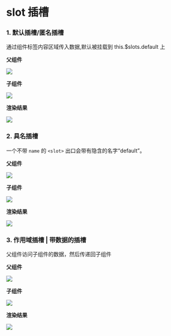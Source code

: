 # slot 插槽

### 1. 默认插槽/匿名插槽

通过组件标签内容区域传入数据,默认被挂载到 this.$slots.default 上

**父组件**

![](/vue/components/slot_1.png)

**子组件**

![](/vue/components/slot_2.png)

**渲染结果**

![](/vue/components/slot_3.png)

### 2. 具名插槽

一个不带 `name` 的 `<slot>` 出口会带有隐含的名字“default”。

**父组件**

![](/vue/components/slot_4.png)

**子组件**

![](/vue/components/slot_5.png)

**渲染结果**

![](/vue/components/slot_6.png)

### 3. 作用域插槽 | 带数据的插槽

父组件访问子组件的数据，然后传递回子组件

**父组件**

![](/vue/components/slot_7.png)

**子组件**

![](/vue/components/slot_8.png)

**渲染结果**

![](/vue/components/slot_9.png)
